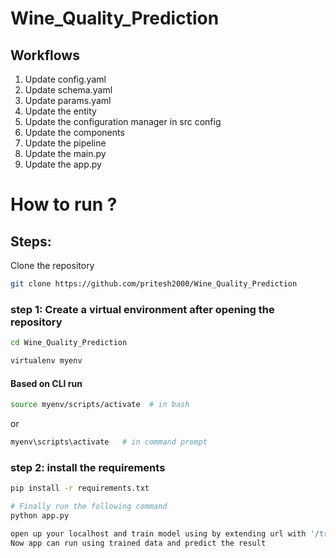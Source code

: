 # Wine_Quality_Prediction

## Workflows

1. Update config.yaml
2. Update schema.yaml
3. Update params.yaml
4. Update the entity
5. Update the configuration manager in src config
6. Update the components
7. Update the pipeline
8. Update the main.py
9. Update the app.py


# How to run ?

## Steps:

Clone the repository

```bash
git clone https://github.com/pritesh2000/Wine_Quality_Prediction
```

### step 1: Create a virtual environment after opening the repository

```bash
cd Wine_Quality_Prediction
```

```bash
virtualenv myenv
```
#### Based on CLI run
```bash
source myenv/scripts/activate  # in bash
```
or
```bash
myenv\scripts\activate   # in command prompt
```



### step 2: install the requirements
```bash
pip install -r requirements.txt
```

```bash
# Finally run the following command
python app.py
```

```bash
open up your localhost and train model using by extending url with '/train' or run command python main.py
Now app can run using trained data and predict the result
```
